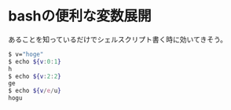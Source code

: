 # bashの便利な変数展開

あることを知っているだけでシェルスクリプト書く時に効いてきそう。

```bash
$ v="hoge"
$ echo ${v:0:1}
h
$ echo ${v:2:2}
ge
$ echo ${v/e/u}
hogu
```
